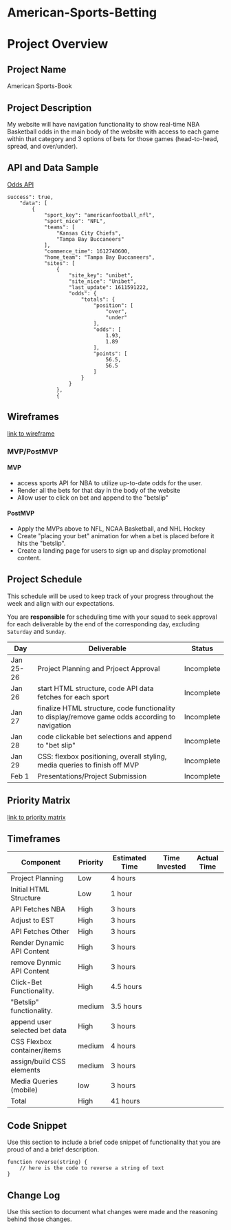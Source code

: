 # American-Sports-Betting

# Project Overview

## Project Name

American Sports-Book

## Project Description

My website will have navigation functionality to show real-time NBA Basketball odds in the main body of the website with access to each game within that category and 3 options of bets for those games (head-to-head, spread, and over/under).


## API and Data Sample

[Odds API](https://the-odds-api.com/liveapi/guides/v3/#overview)

```
success": true,
    "data": [
        {
            "sport_key": "americanfootball_nfl",
            "sport_nice": "NFL",
            "teams": [
                "Kansas City Chiefs",
                "Tampa Bay Buccaneers"
            ],
            "commence_time": 1612740600,
            "home_team": "Tampa Bay Buccaneers",
            "sites": [
                {
                    "site_key": "unibet",
                    "site_nice": "Unibet",
                    "last_update": 1611591222,
                    "odds": {
                        "totals": {
                            "position": [
                                "over",
                                "under"
                            ],
                            "odds": [
                                1.93,
                                1.89
                            ],
                            "points": [
                                56.5,
                                56.5
                            ]
                        }
                    }
                },
                {
```

## Wireframes

[link to wireframe](https://wireframe.cc/Uk1vUI)

### MVP/PostMVP

#### MVP 

- access sports API for NBA to utilize up-to-date odds for the user.
- Render all the bets for that day in the body of the website
- Allow user to click on bet and append to the "betslip"

#### PostMVP  

- Apply the MVPs above to NFL, NCAA Basketball, and NHL Hockey
- Create "placing your bet" animation for when a bet is placed before it hits the "betslip".
- Create a landing page for users to sign up and display promotional content.

## Project Schedule

This schedule will be used to keep track of your progress throughout the week and align with our expectations.  

You are **responsible** for scheduling time with your squad to seek approval for each deliverable by the end of the corresponding day, excluding `Saturday` and `Sunday`.

|  Day | Deliverable | Status
|---|---| ---|
|Jan 25-26| Project Planning and Prjoect Approval | Incomplete
|Jan 26| start HTML structure, code API data fetches for each sport | Incomplete
|Jan 27| finalize HTML structure, code functionality to display/remove game odds according to navigation | Incomplete
|Jan 28| code clickable bet selections and append to "bet slip"  | Incomplete
|Jan 29| CSS: flexbox positioning, overall styling, media queries to finish off MVP | Incomplete
|Feb 1| Presentations/Project Submission | Incomplete

## Priority Matrix

[link to priority matrix](https://app.conceptboard.com/board/di08-1nh7-xtis-5104-qs17)

## Timeframes

|          Component            | Priority | Estimated Time | Time Invested | Actual Time |
|---|---| ---| ---| ---|
|     Project Planning          |    Low   |    4 hours     |               |             |
| Initial HTML Structure        |    Low   |    1 hour      |               |             |
|      API Fetches NBA          |    High  |    3 hours     |               |             |
|       Adjust to EST           |    High  |    3 hours     |               |             |
|    API Fetches Other          |    High  |    3 hours     |               |             |
|  Render Dynamic API Content   |    High  |    3 hours     |               |             |
|  remove Dynmic API Content    |    High  |    3 hours     |               |             |
| Click-Bet Functionality.      |    High  |    4.5 hours   |               |             |
| "Betslip" functionality.      |  medium  |    3.5 hours   |               |             |
|  append user selected bet data|    High  |    3 hours     |               |             |
|   CSS Flexbox container/items |  medium  |    4 hours     |               |             |
|   assign/build CSS elements   |  medium  |    3 hours     |               |             |
|    Media Queries (mobile)     |   low    |    3 hours     |               |             |
|             Total             |    High  |    41 hours    |               |             |



## Code Snippet

Use this section to include a brief code snippet of functionality that you are proud of and a brief description.  

```
function reverse(string) {
	// here is the code to reverse a string of text
}
```

## Change Log
 Use this section to document what changes were made and the reasoning behind those changes.  
